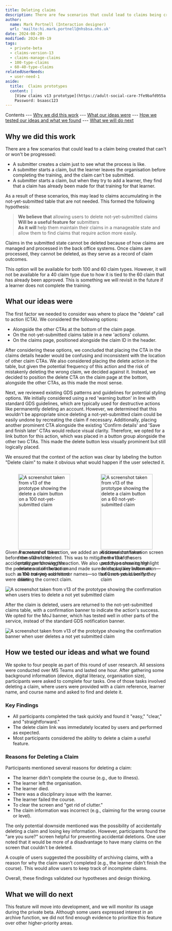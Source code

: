 ```yaml
---
title: Deleting claims
description: There are few scenarios that could lead to claims being created that can't be progressed and therefore needs to be deleted.
author:
  name: Mark Portnell (Interaction designer)
  url: 'mailto:hi.mark.portnell@nhsbsa.nhs.uk'
date: 2024-08-20
modified: 2024-09-19
tags:
  - private-beta
  - claims-version-13
  - claims-manage-claims
  - 100-type-claims
  - 60-40-type-claims
relatedUserNeeds:
  - user-need-1
aside:
  title:  Claims prototypes
  content: |
    [View claims v13 prototype](https://adult-social-care-7fe9bafd955a.herokuapp.com/claims/v13/) 
    Password: bsaasc123
---
```


Contents
--- [Why we did this work](#why-we-did-this-work)
--- [What our ideas were](#what-our-ideas-were)
--- [How we tested our ideas and what we found](#how-we-tested-our-ideas-and-what-we-found)
--- [What we will do next](#what-we-will-do-next)

## Why we did this work

There are a few scenarios that could lead to a claim being created that can't or won't be progressed:
- A submitter creates a claim just to see what the process is like.
- A submitter starts a claim, but the learner leaves the organisation before completing the training, and the claim can't be submitted.
- A submitter starts a claim, but when they try to add a learner, they find that a claim has already been made for that training for that learner.

As a result of these scenarios, this may lead to claims accumulating in the not-yet-submitted table that are not needed. This formed the following hypothesis:

> **We believe that** allowing users to delete not-yet-submitted claims  
> **Will be a useful feature for** submitters  
> **As it will** help them maintain their claims in a manageable state and allow them to find claims that require action more easily.  

Claims in the submitted state cannot be deleted because of how claims are managed and processed in the back office systems. Once claims are processed, they cannot be deleted, as they serve as a record of claim outcomes. 

This option will be available for both 100 and 60 claim types. However, it will not be available for a 40 claim type due to how it is tied to the 60 claim that has already been approved. This is something we will revisit in the future if a learner does not complete the training.

## What our ideas were

The first factor we needed to consider was where to place the "delete" call to action (CTA). We considered the following options:
- Alongside the other CTAs at the bottom of the claim page.
- On the not-yet-submitted claims table in a new 'actions' column.
- On the claims page, positioned alongside the claim ID in the header.

After considering these options, we concluded that placing the CTA in the claims details header would be confusing and inconsistent with the location of other claim CTAs. We also considered placing the delete action in the table, but given the potential frequency of this action and the risk of mistakenly deleting the wrong claim, we decided against it. Instead, we decided to position the delete CTA on the claim page at the bottom, alongside the other CTAs, as this made the most sense.

Next, we reviewed existing GDS patterns and guidelines for potential styling options. We initially considered using a red 'warning button' in line with standard GDS guidelines, which are typically used for destructive actions like permanently deleting an account. However, we determined that this wouldn't be appropriate since deleting a not-yet-submitted claim could be easily undone by recreating the claim if necessary. Additionally, placing another prominent CTA alongside the existing 'Confirm details' and 'Save and finish later' CTAs would reduce visual clarity. Therefore, we opted for a link button for this action, which was placed in a button group alongside the other two CTAs. This made the delete button less visually prominent but still logically placed.

We ensured that the context of the action was clear by labeling the button "Delete claim" to make it obvious what would happen if the user selected it.

<div style="display: flex; flex-wrap: wrap; gap: 1rem;">
  <div style="flex: 1; max-width: 48%;">
    <figure>
      <img src="delete-100.png" alt="A screenshot taken from v13 of the prototype showing the delete a claim button on a 100 not-yet-submitted claim" style="width: 100%; height: auto;">
      <figcaption>A screenshot taken from v13 of the prototype showing the delete a claim button on a 100 not-yet-submitted claim</figcaption>
    </figure>
  </div>
  <div style="flex: 1; max-width: 48%;">
    <figure>
      <img src="delete-60.png" alt="A screenshot taken from v13 of the prototype showing the delete a claim button on a 60 not-yet-submitted claim" style="width: 100%; height: auto;">
      <figcaption>A screenshot taken from v13 of the prototype showing the delete a claim button on a 60 not-yet-submitted claim</figcaption>
    </figure>
  </div>
</div>

Given the nature of the action, we added an additional confirmation screen before the claim is deleted. This was to mitigate the risk of users accidentally performing this action. We also used this screen to highlight the permanence of the action and made sure to display key information—such as the training and learner names—so that users could verify they were deleting the correct claim.

![A screenshot taken from v13 of the prototype showing the confirmation when users tries to delete a not yet submitted claim](confirmation.png "The delete a claim confirmation screen from v13")

After the claim is deleted, users are returned to the not-yet-submitted claims table, with a confirmation banner to indicate the action's success. We opted for the MoJ banner, which has tested well in other parts of the service, instead of the standard GDS notification banner.

![A screenshot taken from v13 of the prototype showing the confirmation banner when user deletes a not yet submitted claim](banner.png "The confirmation banner after deleting a claim from v13")

## How we tested our ideas and what we found

We spoke to four people as part of this round of user research. All sessions were conducted over MS Teams and lasted one hour. After gathering some background information (device, digital literacy, organisation size), participants were asked to complete four tasks. One of those tasks involved deleting a claim, where users were provided with a claim reference, learner name, and course name and asked to find and delete it.

### Key Findings
- All participants completed the task quickly and found it "easy," "clear," and "straightforward."
- The delete claim link was immediately located by users and performed as expected.
- Most participants considered the ability to delete a claim a useful feature.

### Reasons for Deleting a Claim
Participants mentioned several reasons for deleting a claim:
- The learner didn’t complete the course (e.g., due to illness).
- The learner left the organisation.
- The learner died.
- There was a disciplinary issue with the learner.
- The learner failed the course.
- To clear the screen and "get rid of clutter."
- The claim information was incorrect (e.g., claiming for the wrong course or level).

The only potential downside mentioned was the possibility of accidentally deleting a claim and losing key information. However, participants found the "are you sure?" screen helpful for preventing accidental deletions. One user noted that it would be more of a disadvantage to have many claims on the screen that couldn't be deleted.

A couple of users suggested the possibility of archiving claims, with a reason for why the claim wasn’t completed (e.g., the learner didn’t finish the course). This would allow users to keep track of incomplete claims.

Overall, these findings validated our hypotheses and design thinking.

## What we will do next

This feature will move into development, and we will monitor its usage during the private beta. Although some users expressed interest in an archive function, we did not find enough evidence to prioritize this feature over other higher-priority areas.